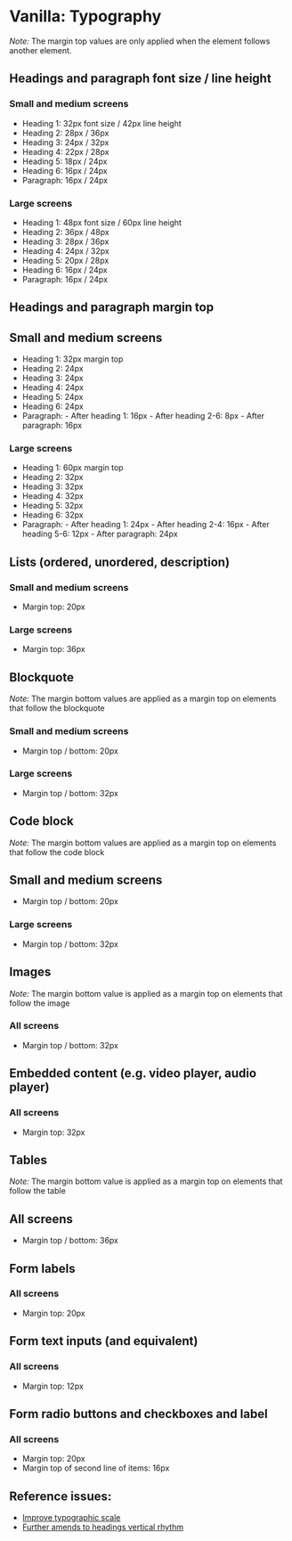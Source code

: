 # Vanilla: Typography

*Note:* The margin top values are only applied when the element follows another element.

## Headings and paragraph font size / line height

### Small and medium screens
- Heading 1: 32px font size / 42px line height
- Heading 2: 28px / 36px
- Heading 3: 24px / 32px
- Heading 4: 22px / 28px
- Heading 5: 18px / 24px
- Heading 6: 16px / 24px
- Paragraph: 16px / 24px

### Large screens
- Heading 1: 48px font size / 60px line height
- Heading 2: 36px / 48px
- Heading 3: 28px / 36px
- Heading 4: 24px / 32px
- Heading 5: 20px / 28px
- Heading 6: 16px / 24px
- Paragraph: 16px / 24px

## Headings and paragraph margin top

## Small and medium screens
- Heading 1: 32px margin top
- Heading 2: 24px
- Heading 3: 24px
- Heading 4: 24px
- Heading 5: 24px
- Heading 6: 24px
- Paragraph:
		- After heading 1: 16px
		- After heading 2-6: 8px
		- After paragraph: 16px

### Large screens
- Heading 1: 60px margin top
- Heading 2: 32px
- Heading 3: 32px
- Heading 4: 32px
- Heading 5: 32px
- Heading 6: 32px
- Paragraph:
		- After heading 1: 24px
		- After heading 2-4: 16px
		- After heading 5-6: 12px
		- After paragraph: 24px

## Lists (ordered, unordered, description)

### Small and medium screens
- Margin top: 20px

### Large screens
- Margin top: 36px

## Blockquote

*Note:* The margin bottom values are applied as a margin top on elements that follow the blockquote

### Small and medium screens
- Margin top / bottom: 20px

### Large screens
- Margin top / bottom: 32px

## Code block

*Note:* The margin bottom values are applied as a margin top on elements that follow the code block

## Small and medium screens
- Margin top / bottom: 20px

### Large screens
- Margin top / bottom: 32px

## Images

*Note:* The margin bottom value is applied as a margin top on elements that follow the image

### All screens
- Margin top / bottom: 32px

##  Embedded content (e.g. video player, audio player)

### All screens
- Margin top: 32px

## Tables

*Note:* The margin bottom value is applied as a margin top on elements that follow the table

## All screens
- Margin top / bottom: 36px

## Form labels

### All screens
- Margin top: 20px

## Form text inputs (and equivalent)

### All screens
- Margin top: 12px

## Form radio buttons and checkboxes and label

### All screens
- Margin top: 20px
- Margin top of second line of items: 16px

## Reference issues:
- [Improve typographic scale](https://github.com/vanilla-framework/vanilla-framework/issues/732)
- [Further amends to headings vertical rhythm](https://github.com/vanilla-framework/vanilla-framework/issues/960)